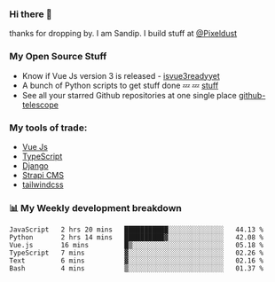 ### Hi there 👋

thanks for dropping by.
I am Sandip. I build stuff at [@Pixeldust](github.com/pixeldust-in/)

###  **My Open Source Stuff**

 - Know if Vue Js version 3 is released -  [isvue3readyyet](https://github.com/sandiprb/isvue3readyyet)
 - A bunch of Python scripts to get stuff done 💤 💤 [stuff](https://github.com/sandiprb/stuff)
 - See all your starred Github repositories at one single place [github-telescope](https://github.com/sandiprb/github-telescope)



###  **My tools of trade:**
 - [Vue Js](https://github.com/vuejs/vue/)
 - [TypeScript](https://github.com/microsoft/TypeScript)
 - [Django](github.com/django/django)
 - [Strapi CMS](github.com/strapi/strapi)
 - [tailwindcss](https://github.com/tailwindlabs/tailwindcss)


###  📊 **My Weekly development breakdown**
<!--START_SECTION:waka-->

```text
JavaScript   2 hrs 20 mins   ███████████░░░░░░░░░░░░░░   44.13 %
Python       2 hrs 14 mins   ██████████▓░░░░░░░░░░░░░░   42.08 %
Vue.js       16 mins         █▒░░░░░░░░░░░░░░░░░░░░░░░   05.18 %
TypeScript   7 mins          ▓░░░░░░░░░░░░░░░░░░░░░░░░   02.26 %
Text         6 mins          ▓░░░░░░░░░░░░░░░░░░░░░░░░   02.16 %
Bash         4 mins          ▒░░░░░░░░░░░░░░░░░░░░░░░░   01.37 %
```

<!--END_SECTION:waka-->

